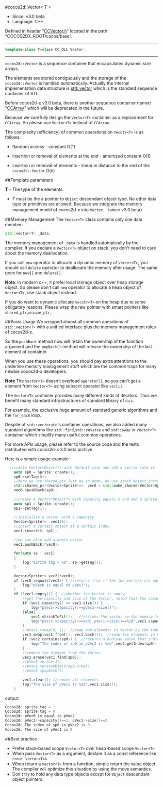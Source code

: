 #cocos2d::Vector< T >

- Since: v3.0 beta
- Language: C++

Defined in header "[CCVector.h](https://github.com/cocos2d/cocos2d-x/blob/develop/cocos/base/CCVector.h)" located in the path "COCOS2DX_ROOT/cocos/base".

---

```cpp
template<class T>class CC_DLL Vector;
```

---

`cocos2d::Vector` is a sequence container that encapsulates dynamic size arrays.

The elements are stored contiguously and the storage of the `cocos2d::Vector` is handled automatically. Actually the internal implementation data structure is [std::vector<T>](http://en.cppreference.com/w/cpp/container/vector) which is the standard sequence container of STL.

Before cocos2d-x v3.0 beta, there is another sequence container named "[CCArray](https://github.com/cocos2d/cocos2d-x/blob/develop/cocos/base/CCArray.h)" which will be deprecated in the future.

Because we carefully design the `Vector<T>` container as a replacement for `CCArray`. So please use `Vector<T>` instead of `CCArray`.

The complexity (efficiency) of common operations on `Vecotr<T>` is as follows:

- Random access - constant O(1)

- Insertion or removal of elements at the end - amortized constant O(1)

- Insertion or removal of elements - linear in distance to the end of the `cocos2d::Vector` O(n)


##Template parameters

**T** - The type of the elements.

- T must be the a pointer to `Object` descendant object type. No other data type or primitives are allowed. Because we integrate the memory management model of cocos2d-x into `Vector`. （since v3.0 beta）

##Memory Management
The `Vector<T>` class contains only one data member:

```cpp
std::vector<T> _data;
```

The memory management of `_data` is handled automatically by the compiler. If you declare a `Vector<T>` object on stack, you don't need to care about the memory deallocation.

If you call `new` operator to allocate a dynamic memory of `Vector<T>`, you should call `delete` operator to deallocate the memory after usage. The same goes for `new[]` and `delete[]`.

**Note**: In modern c++, it prefer local storage object over heap storage object. So please don't call `new` operator to allocate a heap object of `Vector<T>`, use stack object instead.

If you do want to dynamic allocate `Vecotr<T>` on the heap due to some obligatory reasons. Please wrap the raw pointer with smart pointers like `shared_ptr`,`unique_ptr`.


##Basic Usage
We wrapped almost all common operations of `std::vector<T>` with a unified interface plus the memory management rules of cocos2d-x.

So the `pushBack` method now will retain the ownership of the function argument and the `popBack()` method will release the ownership of the last element of container.

When you use these operations, you should pay extra attentions to the underline memory management stuff which are the common traps for many newbie cocos2d-x developers.

**Note** The `Vector<T>` doesn't overload `operator[]`, so you can't get a element from `Vector<T>` using subscrit operator like `vec[i]`.

The `Vector<T>` container provides many different kinds of iterators. Thus we benefit many standard infrastructures of standard library of c++.

For example, the exclusive huge amount of standard generic algorithms and the `for_each` loop.

Despite of `std::vector<t>`'s container operations, we also added many standard algorithms like `std::find`,`std::reverse` and `std::swap` to `Vector<T>` container which simplify many useful
common operations.

For more APIs usage, please refer to the source code and the tests distributed with cocos2d-x 3.0 beta archive.

Here is a simple usage example:

```cpp
  //create Vector<Object*> with default size and add a sprite into it
    auto sp0 = Sprite::create();
    sp0->setTag(0);
    //here we use shared_ptr just as an demo, do use stack object instead
    std::shared_ptr<Vector<Sprite*>>  vec0 = std::make_shared<Vector<Sprite*>>();  //default constructor
    vec0->pushBack(sp0);
    
    //create a Vector<Object*> with capacity equals 5 and add a sprite into it
    auto sp1 = Sprite::create();
    sp1->setTag(1);
    
    //initialize a vector with a capacity
    Vector<Sprite*>  vec1(5);
    //insert a certain object at a certain index
    vec1.insert(0, sp1);
    
    //we can also add a whole vector
    vec1.pushBack(*vec0);
    
    for(auto sp : vec1)
    {
        log("sprite tag = %d", sp->getTag());
    }
    
    Vector<Sprite*> vec2(*vec0);
    if (vec0->equals(vec2)) { //returns true if the two vectors are equal
        log("pVec0 is equal to pVec2");
    }
    if (!vec1.empty()) {  //whether the Vector is empty
        //get the capacity and size of the Vector, noted that the capacity is not necessarily equal to the vector size.
        if (vec1.capacity() == vec1.size()) {
            log("pVec1->capacity()==pVec1->size()");
        }else{
            vec1.shrinkToFit();   //shrinks the vector so the memory footprint corresponds with the number of items
            log("pVec1->capacity()==%zd; pVec1->size()==%zd",vec1.capacity(),vec1.size());
        }
        //pVec1->swap(0, 1);  //swap two elements in Vector by the index
        vec1.swap(vec1.front(), vec1.back());  //swap two elements in Vector by the value
        if (vec2.contains(sp0)) {  //returns a Boolean value that indicates whether object is present in vector
            log("The index of sp0 in pVec2 is %zd",vec2.getIndex(sp0));
        }
        //remove the element from the Vector
        vec1.erase(vec1.find(sp0));
        //pVec1->erase(1);
        //pVec1->eraseObject(sp0,true);
        //pVec1->popBack();
        
        vec1.clear(); //remove all elements
        log("The size of pVec1 is %zd",vec1.size());
    }
 ```

output:

```cpp
Cocos2d: sprite tag = 1
Cocos2d: sprite tag = 0
Cocos2d: pVec0 is equal to pVec2
Cocos2d: pVec1->capacity()==2; pVec1->size()==2
Cocos2d: The index of sp0 in pVec2 is 0
Cocos2d: The size of pVec1 is 0
```

##Best practice

- Prefer stack-based scope `Vector<T>` over heap-based scope `Vector<T>`
- When pass `Vector<T>` as a argument, declare it as a const reference like `const Vector<T>&`
- When return a `Vector<T>` from a function, simple return the value object. The compiler will optimize this situation by using the move semantics.
- Don't try to hold any data type objects except for `Object` descendant object pointers.

